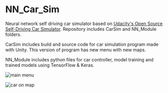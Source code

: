 # NN_Car_Sim
Neural network self driving car simulator based on [Udacity's Open Source Self-Driving Car Simulator](https://github.com/udacity/self-driving-car-sim).
Repository includes CarSim and NN_Module folders.

CarSim includes build and source code for car simulation program made with Unity. This version of program has new menu with new maps.

NN_Module includes python files for car controller, model training and trained models using TensorFlow & Keras.

![main menu](https://github.com/Qwerqee/NN_Car_Sim/assets/77195867/eacc0cef-a625-4716-93fd-4220213d7676)

![car on map](https://github.com/Qwerqee/NN_Car_Sim/assets/77195867/07ea9d7c-d3d3-484e-bd8e-d11a27b10196)

